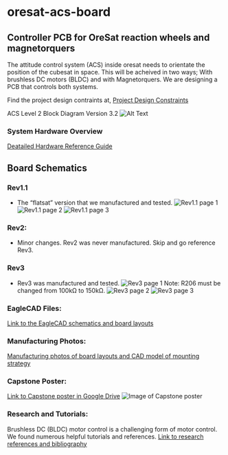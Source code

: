 # oresat-acs-board
## Controller PCB for OreSat reaction wheels and magnetorquers

The attitude control system (ACS) inside oresat needs to orientate the position of the cubesat in space. This will be acheived in two ways; With brushless DC motors (BLDC) and with Magnetorquers. We are designing a PCB that controls both systems.

Find the project design contraints at,
[Project Design Constraints](https://github.com/oresat/oresat-acs-board/blob/master/Project%20Design%20Constraints.md)


ACS Level 2 Block Diagram Version 3.2
![Alt Text](https://github.com/oresat/oresat-acs-board/blob/master/ACS%20level%202%20block%20diagram%203.2.png)

### System Hardware Overview
[Deatailed Hardware Reference Guide](https://github.com/oresat/oresat-acs-board/blob/master/Hardware%20Reference%20Guide.md)

## Board Schematics
### Rev1.1
* The “flatsat” version that we manufactured and tested. 
![Rev1.1 page 1](https://github.com/oresat/oresat-acs-board/blob/master/Board%20Schematic%20PDFs%20%26%20images/Schematic%20rev1.1%20(page%201).PNG)
![Rev1.1 page 2](https://github.com/oresat/oresat-acs-board/blob/master/Board%20Schematic%20PDFs%20%26%20images/Schematic%20rev1.1%20(page%202).PNG)
![Rev1.1 page 3](https://github.com/oresat/oresat-acs-board/blob/master/Board%20Schematic%20PDFs%20%26%20images/Schematic%20rev1.1%20(page%203).PNG)

### Rev2:
* Minor changes. Rev2 was never manufactured. Skip and go reference Rev3.

### Rev3
* Rev3 was manufactured and tested. 
![Rev3 page 1](https://github.com/oresat/oresat-acs-board/blob/master/Board%20Schematic%20PDFs%20%26%20images/Schematic%20rev3%20(page%201).PNG)
Note: R206 must be changed from 100kΩ to 150kΩ. 
![Rev3 page 2](https://github.com/oresat/oresat-acs-board/blob/master/Board%20Schematic%20PDFs%20%26%20images/Schematic%20rev3%20(page%202).PNG)
![Rev3 page 3](https://github.com/oresat/oresat-acs-board/blob/master/Board%20Schematic%20PDFs%20%26%20images/Schematic%20rev3%20(page%203).PNG)

### EagleCAD Files:
[Link to the EagleCAD schematics and board layouts](https://github.com/oresat/oresat-acs-board/tree/master/eaglecad)

### Manufacturing Photos:
[Manufacturing photos of board layouts and CAD model of mounting strategy](https://github.com/oresat/oresat-acs-board/tree/master/Manufacturing%20photos)

### Capstone Poster:
[Link to Capstone poster in Google Drive](https://docs.google.com/presentation/d/1KBfbX376Y7nvsIXe14JdyOgP9TMmgJlgeOiYP8BOekc/edit#slide=id.p1)
![Image of Capstone poster](https://github.com/oresat/oresat-acs-board/blob/master/ACS_Capstone.pptx.png)

### Research and Tutorials:
Brushless DC (BLDC) motor control is a challenging form of motor control. We found numerous helpful tutorials and references.
[Link to research references and bibliography](https://github.com/oresat/oresat-acs-board/blob/master/Research%20references%20and%20bibliography.md)



